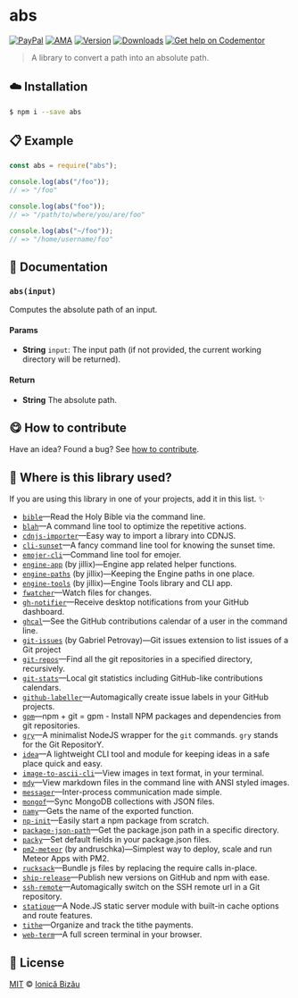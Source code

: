 
# abs

 [![PayPal](https://img.shields.io/badge/%24-paypal-f39c12.svg)][paypal-donations] [![AMA](https://img.shields.io/badge/ask%20me-anything-1abc9c.svg)](https://github.com/IonicaBizau/ama) [![Version](https://img.shields.io/npm/v/abs.svg)](https://www.npmjs.com/package/abs) [![Downloads](https://img.shields.io/npm/dt/abs.svg)](https://www.npmjs.com/package/abs) [![Get help on Codementor](https://cdn.codementor.io/badges/get_help_github.svg)](https://www.codementor.io/johnnyb?utm_source=github&utm_medium=button&utm_term=johnnyb&utm_campaign=github)

> A library to convert a path into an absolute path.

## :cloud: Installation

```sh
$ npm i --save abs
```


## :clipboard: Example



```js
const abs = require("abs");

console.log(abs("/foo"));
// => "/foo"

console.log(abs("foo"));
// => "/path/to/where/you/are/foo"

console.log(abs("~/foo"));
// => "/home/username/foo"
```

## :memo: Documentation


### `abs(input)`
Computes the absolute path of an input.

#### Params
- **String** `input`: The input path (if not provided, the current working directory will be returned).

#### Return
- **String** The absolute path.



## :yum: How to contribute
Have an idea? Found a bug? See [how to contribute][contributing].

## :dizzy: Where is this library used?
If you are using this library in one of your projects, add it in this list. :sparkles:


 - [`bible`](https://github.com/BibleJS/BibleApp)—Read the Holy Bible via the command line.
 - [`blah`](https://github.com/IonicaBizau/blah)—A command line tool to optimize the repetitive actions.
 - [`cdnjs-importer`](https://github.com/cdnjs/cdnjs-importer)—Easy way to import a library into CDNJS.
 - [`cli-sunset`](https://github.com/IonicaBizau/cli-sunset)—A fancy command line tool for knowing the sunset time.
 - [`emojer-cli`](https://github.com/IonicaBizau/emojer-cli#readme)—Command line tool for emojer.
 - [`engine-app`](https://github.com/jillix/engine-app#readme) (by jillix)—Engine app related helper functions.
 - [`engine-paths`](https://github.com/jillix/engine-paths#readme) (by jillix)—Keeping the Engine paths in one place.
 - [`engine-tools`](https://github.com/jillix/engine-tools) (by jillix)—Engine Tools library and CLI app.
 - [`fwatcher`](https://github.com/IonicaBizau/node-fwatcher)—Watch files for changes.
 - [`gh-notifier`](https://bitbucket.org/IonicaBizau/gh-notifier#readme)—Receive desktop notifications from your GitHub dashboard.
 - [`ghcal`](https://github.com/IonicaBizau/ghcal)—See the GitHub contributions calendar of a user in the command line.
 - [`git-issues`](https://github.com/softwarescales/git-issues) (by Gabriel Petrovay)—Git issues extension to list issues of a Git project
 - [`git-repos`](https://github.com/IonicaBizau/node-git-repos#readme)—Find all the git repositories in a specified directory, recursively.
 - [`git-stats`](https://github.com/IonicaBizau/git-stats)—Local git statistics including GitHub-like contributions calendars.
 - [`github-labeller`](https://github.com/IonicaBizau/github-labeller#readme)—Automagically create issue labels in your GitHub projects.
 - [`gpm`](https://github.com/IonicaBizau/gpm)—npm + git = gpm - Install NPM packages and dependencies from git repositories.
 - [`gry`](https://github.com/IonicaBizau/node-gry)—A minimalist NodeJS wrapper for the `git` commands. `gry` stands for the Git RepositorY.
 - [`idea`](https://github.com/IonicaBizau/idea)—A lightweight CLI tool and module for keeping ideas in a safe place quick and easy.
 - [`image-to-ascii-cli`](https://github.com/IonicaBizau/image-to-ascii-cli#readme)—View images in text format, in your terminal.
 - [`mdy`](https://github.com/IonicaBizau/mdy#readme)—View markdown files in the command line with ANSI styled images.
 - [`messager`](https://github.com/IonicaBizau/node-messager#readme)—Inter-process communication made simple.
 - [`mongof`](https://github.com/IonicaBizau/node-mongof)—Sync MongoDB collections with JSON files.
 - [`namy`](https://github.com/IonicaBizau/namy)—Gets the name of the exported function.
 - [`np-init`](https://github.com/IonicaBizau/np-init#readme)—Easily start a npm package from scratch.
 - [`package-json-path`](https://github.com/IonicaBizau/package-json-path#readme)—Get the package.json path in a specific directory.
 - [`packy`](https://github.com/IonicaBizau/packy#readme)—Set default fields in your package.json files.
 - [`pm2-meteor`](https://github.com/andruschka/pm2-meteor) (by andruschka)—Simplest way to deploy, scale and run Meteor Apps with PM2.
 - [`rucksack`](https://github.com/IonicaBizau/rucksack#readme)—Bundle js files by replacing the require calls in-place.
 - [`ship-release`](https://github.com/IonicaBizau/ship-release#readme)—Publish new versions on GitHub and npm with ease.
 - [`ssh-remote`](https://github.com/IonicaBizau/ssh-remote)—Automagically switch on the SSH remote url in a Git repository.
 - [`statique`](https://github.com/IonicaBizau/statique)—A Node.JS static server module with built-in cache options and route features.
 - [`tithe`](https://github.com/IonicaBizau/tithe)—Organize and track the tithe payments.
 - [`web-term`](https://github.com/IonicaBizau/web-term)—A full screen terminal in your browser.

## :scroll: License

[MIT][license] © [Ionică Bizău][website]

[paypal-donations]: https://www.paypal.com/cgi-bin/webscr?cmd=_s-xclick&hosted_button_id=RVXDDLKKLQRJW
[donate-now]: http://i.imgur.com/6cMbHOC.png

[license]: http://showalicense.com/?fullname=Ionic%C4%83%20Biz%C4%83u%20%3Cbizauionica%40gmail.com%3E%20(http%3A%2F%2Fionicabizau.net)&year=2015#license-mit
[website]: http://ionicabizau.net
[contributing]: /CONTRIBUTING.md
[docs]: /DOCUMENTATION.md
